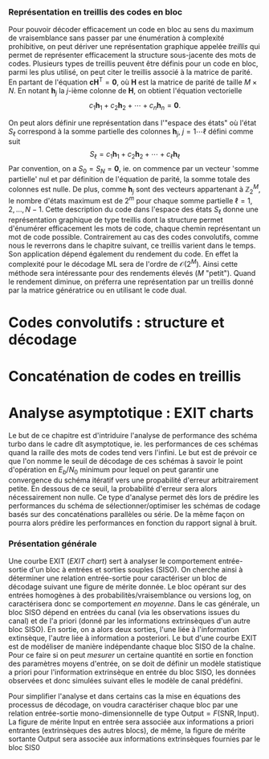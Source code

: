 






### Représentation en treillis des codes en bloc

Pour pouvoir décoder efficacement un code en bloc au sens du maximum de
vraisemblance sans passer par une énumération à complexité prohibitive,
on peut dériver une représentation graphique appelée *treillis* qui
permet de représenter efficacement la structure sous-jacente des mots de
codes. Plusieurs types de treillis peuvent être définis pour un code en
bloc, parmi les plus utilisé, on peut citer le treillis associé à la
matrice de parité. En partant de l'équation
$\mathbf{cH}^{\mathrm{T}}=\mathbf{0},$ où $\mathbf{H}$ est la matrice de
parité de taille $M \times N.$ En notant $\mathbf{h}_{j}$ la $j$-ième
colonne de $\mathbf{H}$, on obtient l'équation vectorielle
$$c_{1} \mathbf{h}_{1}+c_{2} \mathbf{h}_{2}+\cdots+c_{n} \mathbf{h}_{n}=\mathbf{0}.$$

On peut alors définir une représentation dans l'\"espace des états\" où
l'état $S_{\ell}$ correspond à la somme partielle des colonnes
$\mathbf{h}_j, \; j=1 \cdots \ell$ défini comme suit
$$S_{\ell}=c_{1} \mathbf{h}_{1}+c_{2} \mathbf{h}_{2}+\cdots+c_{\ell} \mathbf{h}_{\ell}$$
Par convention, on a $S_{0}=S_{N}=\mathbf{0},$ ie. on commence par un
vecteur 'somme partielle' nul et par définition de l'équation de parité,
la somme totale des colonnes est nulle. De plus, comme $\mathbf{h}_{j}$
sont des vecteurs appartenant à $\mathbb{Z}_2^M$, le nombre d'états
maximum est de $2^{m}$ pour chaque somme partielle
$\ell=1,2, \ldots, N-1.$ Cette description du code dans l'espace des
états $S_{\ell}$ donne une représentation graphique de type treillis
dont la structure permet d'énumérer efficacement les mots de code,
chaque chemin représentant un mot de code possible. Contrairement au cas
des codes convolutifs, comme nous le reverrons dans le chapitre suivant,
ce treillis varient dans le temps. Son application dépend également du
rendement du code. En effet la complexité pour le décodage ML sera de
l'ordre de $\mathcal{O}(2^M).$ Ainsi cette méthode sera intéressante
pour des rendements élevés ($M$ \"petit\"). Quand le rendement diminue,
on préferra une représentation par un treillis donné par la matrice
génératrice ou en utilisant le code dual.



# Codes convolutifs : structure et décodage








# Concaténation de codes en treillis




# Analyse asymptotique : EXIT charts

Le but de ce chapitre est d'intriduire l'analyse de performance des
schéma turbo dans le cadre dît asymptotique, ie. les performances de ces
schémas quand la raille des mots de codes tend vers l'infini. Le but est
de prévoir ce que l'on nomme le seuil de décodage de ces schémas à
savoir le point d'opération en $E_b/N_0$ minimum pour lequel on peut
garantir une convergence du schéma itératif vers une propabilité
d'erreur arbitrairement petite. En dessous de ce seuil, la probabilité
d'erreur sera alors nécessairement non nulle. Ce type d'analyse permet
dès lors de prédire les performances du schéma de sélectionner/optimiser
les schémas de codage basés sur des concaténations parallèles ou série.
De la même façon on pourra alors prédire les performances en fonction du
rapport signal à bruit.

### Présentation générale

Une courbe EXIT (*EXIT chart*) sert à analyser le comportement
entrée-sortie d'un bloc à entrées et sorties souples (SISO). On cherche
ainsi à déterminer une relation entrée-sortie pour caractériser un bloc
de décodage suivant une figure de mérite donnée. Le bloc opérant sur des
entrées homogènes à des probabilitès/vraisemblance ou versions log, on
caractérisera donc se comportement *en moyenne*. Dans le cas générale,
un bloc SISO dépend en entrées du canal (via les observations issues du
canal) et de l'a priori (donné par les informations extrinsèques d'un
autre bloc SISO). En sortie, on a alors deux sorties, l'une liée à
l'information extinsèque, l'autre liée à information a posteriori. Le
but d'une courbe EXIT est de modéliser de manière indépendante chaque
bloc SISO de la chaîne. Pour ce faire si on peut *mesurer* un certaine
quantité en sortie en fonction des paramètres moyens d'entrée, on se
doit de définir un modèle statistique a priori pour l'information
extrinsèque en entrée du bloc SISO, les données observées et donc
simulées suivant elles le modèle de canal prédéfini.

Pour simplifier l'analyse et dans certains cas la mise en équations des
processus de décodage, on voudra caractériser chaque bloc par une
relation entrée-sortie mono-dimensionnelle de type
$\mathrm{Output}=F(\mathrm{SNR},\mathrm{Input})$. La figure de mérite
$\mathrm{Input}$ en entrée sera associée aux informations a priori
entrantes (extrinsèques des autres blocs), de même, la figure de mérite
sortante $\mathrm{Output}$ sera associée aux informations extrinsèques
fournies par le bloc SIS0
